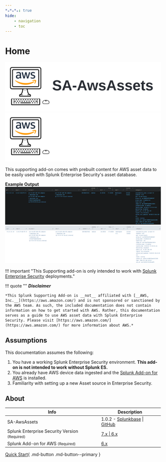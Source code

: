 ```yaml
---
ᴴₒᴴₒᴴₒ: true
hide:
    - navigation
    - toc
---
```

# Home

![SA-AwsAssets Logo](/assets/sa-aws-logo-darktxt.svg#only-light)
![SA-AwsAssets Logo](/assets/sa-aws-logo-lighttxt.svg#only-dark)

This supporting add-on comes with prebuilt content for AWS asset data to be easily used with Splunk Enterprise Security's asset database.

__Example Output__
![SA-AwsAssets Example](/assets/sa-aws-example-dark.png#only-dark)
![SA-AwsAssets Example](/assets/sa-aws-example-light.png#only-light)

!!! important "This Supporting add-on is only intended to work with [Splunk Enterprise Security](https://splunkbase.splunk.com/app/263) deployments."

!!! quote ""
    __*Disclaimer*__

    *This Splunk Supporting Add-on is __not__ affiliated with [__AWS, Inc.__](https://aws.amazon.com/) and is not sponsored or sanctioned by the AWS team. As such, the included documentation does not contain information on how to get started with AWS. Rather, this documentation serves as a guide to use AWS asset data with Splunk Enterprise Security. Please visit [https://aws.amazon.com/](https://aws.amazon.com/) for more information about AWS.*

## Assumptions

This documentation assumes the following:

1. You have a working Splunk Enterprise Security environment. __This add-on is not intended to work without Splunk ES.__
2. You already have AWS device data ingested and the [Splunk Add-on for AWS](https://splunkbase.splunk.com/app/1876) is installed.
3. Familiarity with setting up a new Asset source in Enterprise Security.

## About

Info | Description
------|----------
SA-AwsAssets | 1.0.2 - [Splunkbase](https://splunkbase.splunk.com/app/6660/) \| [GitHub](https://github.com/ZachChristensen28/SA-AwsAssets)
Splunk Enterprise Security Version <small>(Required)</small> | [7.x \| 6.x](https://splunkbase.splunk.com/app/263)
Splunk Add-on for AWS <small>(Required)</small> | [6.x](https://splunkbase.splunk.com/app/1876)

[Quick Start](quickstart/prerequisites){ .md-button .md-button--primary }
